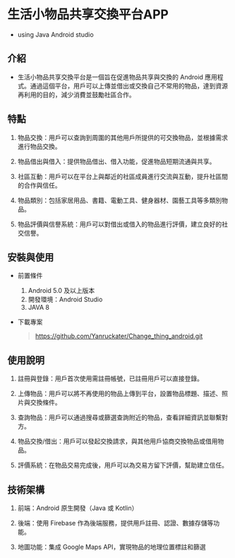 生活小物品共享交換平台APP
===
+ 
    using Java 
    Android studio

介紹
---
+ 生活小物品共享交換平台是一個旨在促進物品共享與交換的 Android 應用程式。通過這個平台，用戶可以上傳並借出或交換自己不常用的物品，達到資源再利用的目的，減少消費並鼓勵社區合作。

特點
---

1. 物品交換：用戶可以查詢到周圍的其他用戶所提供的可交換物品，並根據需求進行物品交換。

1. 物品借出與借入：提供物品借出、借入功能，促進物品短期流通與共享。

2. 社區互動：用戶可以在平台上與鄰近的社區成員進行交流與互動，提升社區間的合作與信任。

3. 物品類別：包括家居用品、書籍、電動工具、健身器材、園藝工具等多類別物品。

4. 物品評價與信譽系統：用戶可以對借出或借入的物品進行評價，建立良好的社交信譽。

安裝與使用
---
+ 前置條件 
  
    1. Android 5.0 及以上版本
    2. 開發環境：Android Studio
    3. JAVA 8

+ 下載專案
 
   >https://github.com/Yanruckater/Change_thing_android.git

使用說明
---

1.  註冊與登錄：用戶首次使用需註冊帳號，已註冊用戶可以直接登錄。

2. 上傳物品：用戶可以將不再使用的物品上傳到平台，設置物品標題、描述、照片與交換條件。

3. 查詢物品：用戶可以通過搜尋或篩選查詢附近的物品，查看詳細資訊並聯繫對方。

4. 物品交換/借出：用戶可以發起交換請求，與其他用戶協商交換物品或借用物品。

5. 評價系統：在物品交易完成後，用戶可以為交易方留下評價，幫助建立信任。

技術架構
---   

1. 前端：Android 原生開發（Java 或 Kotlin）

2. 後端：使用 Firebase 作為後端服務，提供用戶註冊、認證、數據存儲等功能。

3. 地圖功能：集成 Google Maps API，實現物品的地理位置標註和篩選


